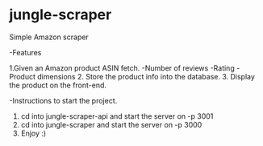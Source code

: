 # jungle-scraper
Simple Amazon scraper

-Features

1.Given an Amazon product ASIN fetch.
  -Number of reviews
  -Rating
  -Product dimensions
2. Store the product info into the database.
3. Display the product on the front-end.

-Instructions to start the project.

1. cd into jungle-scraper-api and start the server on -p 3001
2. cd into jungle-scraper and start the server on -p 3000
3. Enjoy :)
